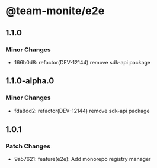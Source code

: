 # @team-monite/e2e

## 1.1.0

### Minor Changes

- 166b0d8: refactor(DEV-12144) remove sdk-api package

## 1.1.0-alpha.0

### Minor Changes

- fda8dd2: refactor(DEV-12144) remove sdk-api package

## 1.0.1

### Patch Changes

- 9a57621: feature(e2e): Add monorepo registry manager

